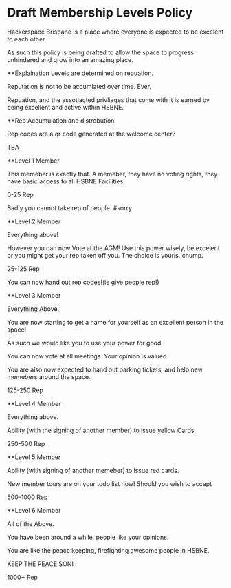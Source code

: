 # Draft Membership Levels Policy

Hackerspace Brisbane is a place where everyone is expected to be excelent to each other.

As such this policy is being drafted to allow the space to progress unhindered and grow into an amazing place.

**Explaination
Levels are determined on repuation.

Reputation is not to be accumlated over time. Ever.

Repuation, and the assotiacted privliages that come with it is earned by being excellent and active within HSBNE.

**Rep Accumulation and distrobution

Rep codes are a qr code generated at the welcome center?

TBA

**Level 1 Member

This memeber is exactly that. A memeber, they have no voting rights, they have basic access to all HSBNE Facilities.

0-25 Rep

Sadly you cannot take rep of people. #sorry

**Level 2 Member

Everything above!

However you can now Vote at the AGM! Use this power wisely, be excelent or you might get your rep taken off you. The choice is youris, chump.

25-125 Rep

You can now hand out rep codes!(ie give people rep!)

**Level 3 Member

Everything Above.

You are now starting to get a name for yourself as an excellent person in the space!

As such we would like you to use your power for good.

You can now vote at all meetings. Your opinion is valued.

You are also now expected to hand out parking tickets, and help new memebers around the space.

125-250 Rep

**Level 4 Member

Everything above.

Ability (with the signing of another member) to issue yellow Cards.

250-500 Rep


**Level 5 Member

Ability (with signing of another memeber) to issue red cards.

New member tours are on your todo list now! Should you wish to accept

500-1000 Rep

**Level 6 Member

All of the Above.

You have been around a while, people like your opinions.

You are like the peace keeping, firefighting awesome people in HSBNE. 

KEEP THE PEACE SON!

1000+ Rep

